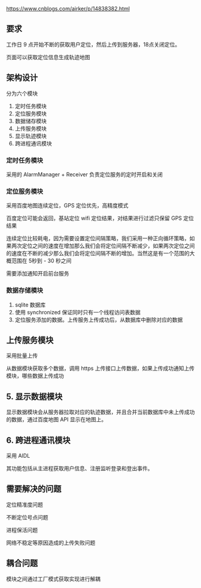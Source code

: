 https://www.cnblogs.com/airker/p/14838382.html

## 要求

工作日 9 点开始不断的获取用户定位，然后上传到服务器，18点关闭定位。

页面可以获取定位信息生成轨迹地图

## 架构设计

分为六个模块

1. 定时任务模块
2. 定位服务模块
3. 数据储存模块
4. 上传服务模块
5. 显示轨迹模块
6. 跨进程通讯模块


### 定时任务模块

采用的 AlarmManager + Receiver 负责定位服务的定时开启和关闭

### 定位服务模块

采用百度地图连续定位，GPS 定位优先，高精度模式

百度定位可能会返回，基站定位 wifi 定位结果，对结果进行过滤只保留 GPS 定位结果

连续定位比较耗电，因为需要设置定位间隔策略，我们采用一种正向循环策略，如果两次定位之间的速度在增加那么我们会将定位间隔不断减少，如果两次定位之间的速度在不断的减少那么我们会将定位间隔不断的增加。当然这是有一个范围的大概范围在 5秒到 - 30 秒之间

需要添加通知开启前台服务

### 数据存储模块
1. sqlite 数据库
1. 使用 synchronized 保证同时只有一个线程访问表数据
2. 定位服务添加的数据。上传服务上传成功后，从数据库中删除对应的数据

## 上传服务模块

采用批量上传

从数据模块获取多个数据，调用 https 上传接口上传数据，如果上传成功通知上传模块，哪些数据上传成功

## 5. 显示数据模块

显示数据模块会从服务器拉取对应的轨迹数据，并且合并当前数据库中未上传成功的数据，通过百度地图 API 显示在地图上。

## 6. 跨进程通讯模块

采用 AIDL

其功能包括从主进程获取用户信息、注册监听登录和登出事件。

## 需要解决的问题

定位精准度问题

不断定位号点问题

进程保活问题

网络不稳定等原因造成的上传失败问题

## 耦合问题

模块之间通过工厂模式获取实现进行解耦








